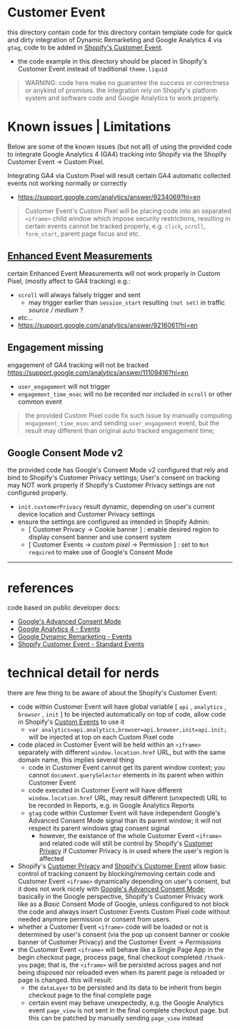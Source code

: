 # Customer Event

this directory contain code for 
this directory contain template code for quick and dirty integration of Dynamic Remarketing and Google Analytics 4 via `gtag`,
code to be added in [Shopify's Customer Event](https://help.shopify.com/en/manual/promoting-marketing/pixels/custom-pixels/manage#add-custom-pixel).
* the code example in this directory should be placed in Shopify's Customer Event instead of traditional `theme.liquid` 

> WARNING: code here make no guarantee the success or correctness or anykind of promises.
> the integration rely on Shopify's platform system and software code and Google Analytics to work properly.


# Known issues | Limitations

Below are some of the known issues (but not all) of using the provided code to integrate Google Analytics 4 (GA4) tracking into Shopify via the Shopify Customer Event -> Custom Pixel.

Integrating GA4 via Custom Pixel will result certain GA4 automatic collected events not working normally or correctly
- https://support.google.com/analytics/answer/9234069?hl=en

> Customer Event's Custom Pixel will be placing code into an separated `<iframe>` child window which impose security restrictions,
> resulting in certain events cannot be tracked properly, e.g. `click`, `scroll`, `form_start`, parent page focus and etc. 


## [Enhanced Event Measurements](https://support.google.com/analytics/answer/9216061?hl=en)

certain Enhanced Event Measurements will not work properly in Custom Pixel, (mostly affect to GA4 tracking) e.g.:
- `scroll` will always falsely trigger and sent
    - may trigger earlier than `session_start` resulting `(not set)` in traffic _source / medium_ ?
- etc...
- https://support.google.com/analytics/answer/9216061?hl=en


## Engagement missing

engagement of GA4 tracking will not be tracked
https://support.google.com/analytics/answer/11109416?hl=en
- `user_engagement` will not trigger
- `engagement_time_msec` will no be recorded nor included in `scroll` or other common event

> the provided Custom Pixel code fix such issue by manually computing `engagement_time_msec` and sending `user_engagement` event, but the result may different than original auto tracked engagement time;

## Google Consent Mode v2

the provided code has Google's Consent Mode v2 configured that rely and bind to Shopify's Customer Privacy settings;
User's consent on tracking may NOT work properly if Shopify's Customer Privacy settings are not configured properly.
- `init.customerPrivacy` result dynamic, depending on user's current device location and Customer Privacy settings
- ensure the settings are configured as intended in Shopify Admin:
    - [ Customer Privacy -> Cookie banner ] : enable desired region to display consent banner and use consent system 
    - [ Customer Events -> _custom pixel_ -> Permission ] : set to `Not required` to make use of Google's Consent Mode


---

# references

code based on public developer docs:
- [Google's Advanced Consent Mode](https://support.google.com/google-ads/answer/10000067)
- [Google Analytics 4 - Events](https://developers.google.com/analytics/devguides/collection/ga4/ecommerce?client_type=gtag#make_a_purchase_or_issue_a_refund)
- [Google Dynamic Remarketing - Events](https://support.google.com/google-ads/answer/7305793)
- [Shopify Customer Event - Standard Events](https://shopify.dev/docs/api/web-pixels-api/standard-events/)



# technical detail for nerds

there are few thing to be aware of about the Shopify's Customer Event:
* code within Customer Event will have global variable [ `api` , `analytics` , `browser` , `init` ] to be injected automatically on top of code, allow code in Shopify's [Custom Events](https://shopify.dev/docs/api/web-pixels-api/standard-events/) to use it
    * `var analytics=api.analytics,browser=api.browser,init=api.init;` will be injected at top on each Custom Pixel code
* code placed in Customer Event will be held within an `<iframe>` separately with different `window.location.href` URL, but with the same domain name, this implies several thing
    * code in Customer Event cannot get its parent window context; you cannot `document.querySelector` elements in its parent when within Customer Event
    * code executed in Customer Event will have different `window.location.href` URL, may result different (unxpected) URL to be recorded in Reports, e.g. in Google Analytics Reports
    * `gtag` code within Customer Event will have independent Google's Advanced Consent Mode signal than its parent window; it will not respect its parent windows gtag consent siginal
        * however, the existance of the whole Customer Event `<iframe>` and related code will still be control by Shopify's [Customer Privacy](https://help.shopify.com/en/manual/privacy-and-security/privacy/customer-privacy-settings/privacy-settings) if Customer Privacy is in used where the user's region is affected
* Shopify's [Customer Privacy](https://help.shopify.com/en/manual/privacy-and-security/privacy/customer-privacy-settings/privacy-settings) and [Shopify's Customer Event](https://help.shopify.com/en/manual/promoting-marketing/pixels/custom-pixels/manage#add-custom-pixel) allow basic control of tracking consent by blocking/removing certain code and Customer Event `<iframe>` dynamically depending on user's consent, but it does not work nicely with [Google's Advanced Consent Mode](https://support.google.com/google-ads/answer/10000067); basically in the Google perspective, Shopify's Customer Privacy work like as a *Basic* Consent Mode of Google, unless configured to not block the code and always insert Customer Events Custom Pixel code without needed anymore permission or consent from users.
* whether a Customer Event `<iframe>` code will be loaded or not is determined by user's consent (via the pop up consent banner or cookie banner of Customer Privacy) and the  Customer Event -> *Permissions* 
* the Customer Event `<iframe>` will behave like a Single Page App in the begin checkout page, process page, final checkout completed `/thank-you` page; that is, the `<iframe>` will be persisted across pages and not being disposed nor reloaded even when its parent page is reloaded or page is changed. this will result:
    - the `dataLayer` to be persisted and its data to be inherit from begin checkout page to the final complete page
    - certain event may behave unexpectedly, e.g. the Google Analytics event `page_view` is not sent in the final complete checkout page. but this can be patched by manually sending `page_view` instead